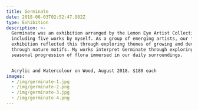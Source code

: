 ```yaml
---
title: Germinate
date: 2018-08-03T02:52:47.982Z
type: Exhibition
description: >-
  Germinate was an exhibition arranged by the Lemon Eye Artist Collective,
  including five works by myself. As a group of emerging artists, our first
  exhibition reflected this through exploring themes of growing and developing
  through nature motifs. My works interpret Germinate through exploring the
  seasonal progression of flora immersed in our daily surroundings. 


  Acrylic and Watercolour on Wood, August 2018. $180 each
images:
  - /img/germinate-1.jpg
  - /img/germinate-2.png
  - /img/germinate-3.jpg
  - /img/germinate-4.png
---
```


